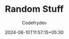 ---
title: "Random Stuff"
author: "Codefrydev"
weight: 100
date: 2024-06-10T11:57:15+05:30
dateString: June 2024
description: "Random post For General Purpose" 
---